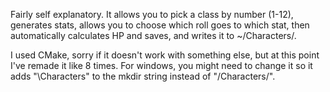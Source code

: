 Fairly self explanatory. It allows you to pick a class by number (1-12), generates stats, allows you to choose which roll goes to which
stat, then automatically calculates HP and saves, and writes it to ~/Characters/.

I used CMake, sorry if it doesn't work with something else, but at this point I've remade it like 8 times. For windows, you might need 
to change it so it adds "\Characters\" to the mkdir string instead of "/Characters/".
